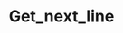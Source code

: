 ---
layout: tag-blog
title: Get_next_line
slug: get_next_line
category: 42seoul
menu: false
order: 2
---